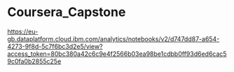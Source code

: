 # Coursera_Capstone
https://eu-gb.dataplatform.cloud.ibm.com/analytics/notebooks/v2/d747dd87-a654-4273-9f8d-5c7f6bc3d2e5/view?access_token=80bc380a42c6c9e4f2566b03ea98be1cdbb0ff93d6ed6cac59c0fa0b2855c25e
